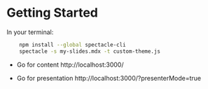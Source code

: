 # Getting Started

In your terminal:

```Bash
    npm install --global spectacle-cli
    spectacle -s my-slides.mdx -t custom-theme.js
```

- Go for content
  http://localhost:3000/

- Go for presentation
  http://localhost:3000/?presenterMode=true

